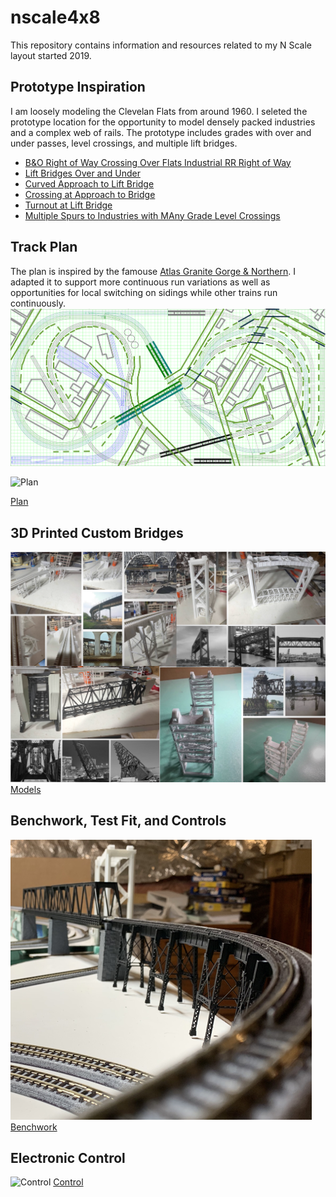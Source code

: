 # nscale4x8
This repository contains information and resources related to my N Scale layout started 2019.

## Prototype Inspiration

I am loosely modeling the Clevelan Flats from around 1960. I seleted the prototype location for the opportunity to model densely packed industries and a complex web of rails. The prototype includes grades with over and under passes, level crossings, and multiple lift bridges.

- [B&O Right of Way Crossing Over Flats Industrial RR Right of Way](prototypeInspiration/BandO_overFlatsIndustrial.png)
- [Lift Bridges Over and Under](prototypeInspiration/LIftBridgesOverUnder.png)
- [Curved Approach to Lift Bridge](prototypeInspiration/curveToLiftBridge.png)
- [Crossing at Approach to Bridge](prototypeInspiration/levelCrossingAtBridge.png)
- [Turnout at Lift Bridge](prototypeInspiration/turnoutAtLiftBridge.png)
- [Multiple Spurs to Industries with MAny Grade Level Crossings](prototypeInspiration/industry.png)

## Track Plan

The plan is inspired by the famouse [Atlas Granite Gorge & Northern](https://www.modeltrainforum.com/picture.php?albumid=241&pictureid=2492). I adapted it to support more continuous run variations as well as opportunities for local switching on sidings while other trains run continuously. 
![Plan](plan/rev8s.png)

![Plan](benchwork/IMG_0104.png)

[Plan](../blob/master/benchwork/Rev8Blocks.pdf)

## 3D Printed Custom Bridges

![Models and Prototype Inspirations](Custom3DPrintedModels.png)
[Models](Custom3DPrintedBridges.md)

## Benchwork, Test Fit, and Controls

![Benchwork](benchwork/IMG_0110.png)
[Benchwork](benchwork/benchwork.md)

## Electronic Control

![Control](controls/IMG_0125.png)
[Control](controls/Control.md)
